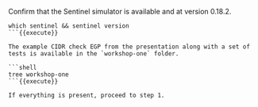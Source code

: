 Confirm that the Sentinel simulator is available and at version 0.18.2.

```shell
which sentinel && sentinel version
```{{execute}}

The example CIDR check EGP from the presentation along with a set of tests is available in the `workshop-one` folder.

```shell
tree workshop-one
```{{execute}}

If everything is present, proceed to step 1.
